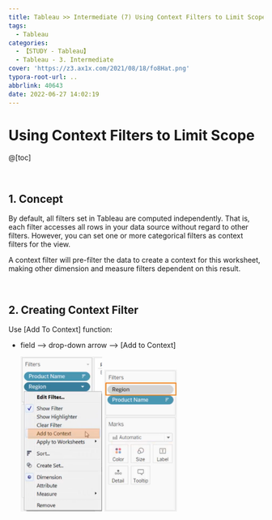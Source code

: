 ```yaml
---
title: Tableau >> Intermediate (7) Using Context Filters to Limit Scope
tags:
  - Tableau
categories:
  - 【STUDY - Tableau】
  - Tableau - 3. Intermediate
cover: 'https://z3.ax1x.com/2021/08/18/fo8Hat.png'
typora-root-url: ..
abbrlink: 40643
date: 2022-06-27 14:02:19
---
```


# Using Context Filters to Limit Scope

@[toc]

<br />

## **1. Concept**

By default, all filters set in Tableau are computed independently. That is, each filter accesses all rows in your data source without regard to other filters. However, you can set one or more categorical filters as context filters for the view.

A context filter will pre-filter the data to create a context for this worksheet, making other dimension and measure filters dependent on this result.

<br />

## **2. Creating Context Filter**

Use [Add To Context] function:

* field --> drop-down arrow --> [Add to Context]

  <img src="/images/S-Tableau-Intermediate-7-Using-Context-Filters-to-Limit-Scope/image-20210607172541543.png" alt="image-20210607172541543" style="zoom:80%;" /> 	 <img src="/images/S-Tableau-Intermediate-7-Using-Context-Filters-to-Limit-Scope/image-20210607172600720-16563145453401.png" alt="image-20210607172600720" style="zoom:80%;" />

<br />

<br />
